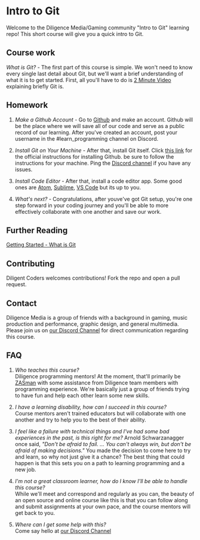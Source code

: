 # Intro to Git

Welcome to the Diligence Media/Gaming community "Intro to Git" learning repo! This short course will give you a quick intro to Git.

## Course work

*What is Git?* - The first part of this course is simple. We won't need to know every single last detail about Git, but we'll want a brief understanding of what it is to get started. First, all you'll have to do is [2 Minute Video](https://www.youtube.com/watch?v=2ReR1YJrNOM) explaining briefly Git is.

## Homework

1) *Make a Github Account* - Go to [Github](https://www.github.com) and make an account. Github will be the place where we will save all of our code and serve as a public record of our learning. After you've created an account, post your username in the #learn_programming channel on Discord.

2) *Install Git on Your Machine* - After that, install Git itself. Click [this link](https://github.com/git-guides/install-git) for the official instructions for installing Github. be sure to follow the instructions for your machine. Ping the [Discord channel](https://discord.gg/rRGukhvEYE) if you have any issues.

3) *Install Code Editor* - After that, install a code editor app. Some good ones are [Atom](https://atom.io/), [Sublime](https://www.sublimetext.com/), [VS Code](https://code.visualstudio.com/) but its up to you.

5) *What's next?* - Congratulations, after youve've got Git setup, you're one step forward in your coding journey and you'll be able to more effectively collaborate with one another and save our work.

## Further Reading

[Getting Started - What is Git](https://git-scm.com/book/en/v2/Getting-Started-What-is-Git%3F)

## Contributing
Diligent Coders welcomes contributions! Fork the repo and open a pull request.

## Contact
Diligence Media is a group of friends with a background in gaming, music production and performance, graphic design, and general multimedia. Please join us on [our Discord Channel](https://discord.gg/rRGukhvEYE) for direct communication regarding this course.

## FAQ
<sub><sup>
1. _Who teaches this course?_ <br>
Diligence programming mentors! At the moment, that'll primarily be [ZASman](https://github.com/ZASMan) with some assistance from Diligence team members with programming experience. We're basically just a group of friends trying to have fun and help each other learn some new skills.<br>

2. _I have a learning disability, how can I succeed in this course?_<br>
Course mentors aren't trained educators but will collaborate with one another and try to help you to the best of their ability.<br>

3. _I feel like a failure with technical things and I've had some bad experiences in the past, is this right for me?_
Arnold Schwarzanagger once said, _"Don't be afraid to fail. ... You can't always win, but don't be afraid of making decisions."_ You made the decision to come here to try and learn, so why not just give it a chance? The best thing that could happen is that this sets you on a path to learning programming and a new job.

4. _I'm not a great classroom learner, how do I know I'll be able to handle this course?_<br>
While we'll meet and correspond and regularly as you can, the beauty of an open source and online course like this is that you can follow along and submit assignments at your own pace, and the course mentors will get back to you.

5. _Where can I get some help with this?_ <br>
Come say hello at [our Discord Channel](https://discord.gg/rRGukhvEYE)
</sub></sup>
